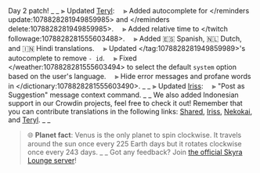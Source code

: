 Day 2 patch!
_ _
⫸ Updated [Teryl](https://discord.com/api/oauth2/authorize?client_id=948377583626637343&permissions=1074004032&scope=applications.commands%20bot):
　⪢ Added autocomplete for </reminders update:1078828281949859985> and </reminders delete:1078828281949859985>.
　⪢ Added relative time to </twitch followage:1078828281555603488>.
　⪢ Added 🇪🇸 Spanish, 🇳🇱 Dutch, and 🇮🇳 Hindi translations.
　⪢ Updated </tag:1078828281949859989>'s autocomplete to remove `- id`.
　⪢ Fixed </weather:1078828281555603494> to select the default `system` option based on the user's language.
　⪢ Hide error messages and profane words in </dictionary:1078828281555603490>.
_ _
⫸ Updated [Iriss](https://discord.com/api/oauth2/authorize?client_id=948377113457745990&permissions=326417868864&scope=applications.commands%20bot):
　⪢ "Post as Suggestion" message context command.
_ _
We also added Indonesian support in our Crowdin projects, feel free to check it out! Remember that you can contribute translations in the following links: [Shared](https://crowdin.com/project/sharedhttppieces), [Iriss](https://crowdin.com/project/iriss), [Nekokai](https://crowdin.com/project/nekokai), and [Teryl](https://crowdin.com/project/teryl).
_ _
> 🌐 **Planet fact**: Venus is the only planet to spin clockwise. It travels around the sun once every 225 Earth days but it rotates clockwise once every 243 days.
_ _
> Got any feedback? Join [the official Skyra Lounge server](https://discord.com/invite/6gakFR2)!
